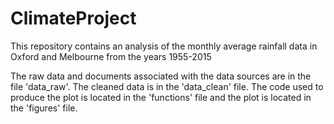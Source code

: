 # ClimateProject
This repository contains an analysis of the monthly average rainfall data in Oxford and Melbourne from the years 1955-2015

The raw data and documents associated with the data sources are in the file 'data_raw'.
The cleaned data is in the 'data_clean' file. 
The code used to produce the plot is located in the 'functions' file
and the plot is located in the 'figures' file.
